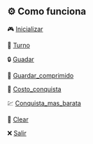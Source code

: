 ## ⚙️ Como funciona

🎮 [Inicializar](Documentacion/ComoFunciona.md/inicializar.md)

🎲 [Turno](Documentacion/turno.md)

🔒 [Guadar](Documentacion/guardar.md)

🔐 [Guardar_comprimido](Documentacion/guardar_comprimido.md)

💸 [Costo_conquista](Documentacion/costo_conquista.md)

💹 [Conquista_mas_barata](Documentacion/conquista_mas_barata.md)

🧹 [Clear](Documentacion/clear.md)

❌ [Salir](Documentacion/salir.md)

